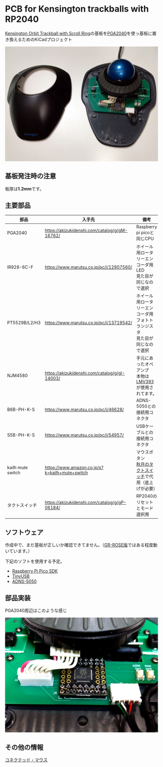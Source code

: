 # PCB for Kensington trackballs with RP2040

[Kensington Orbit Trackball with Scroll Ring](https://www.kensington.com/p/products/electronic-control-solutions/trackball-products/orbit-trackball-with-scroll-ring/)の基板を[PGA2040](https://shop.pimoroni.com/products/pga2040)を使っ基板に置き換えるためのKiCadプロジェクト

![Trackball](images/appearance.jpg)

## 基板発注時の注意

板厚は**1.2mm**です。

## 主要部品

|部品|入手先|備考|
|-|-|-|
|PGA2040|<https://akizukidenshi.com/catalog/g/gM-16762/>|Raspberry pi picoと同じCPU|
|IR928-6C-F|<https://www.marutsu.co.jp/pc/i/12907560/>|ホイール用ロータリーエンコーダ用LED</br>見た目が同じなので選択|
|PT5529B/L2/H3|<https://www.marutsu.co.jp/pc/i/13719542/>|ホイール用ロータリーエンコーダ用フォトトランジスタ</br>見た目が同じなので選択|
|NJM4580|<https://akizukidenshi.com/catalog/g/gI-14003/>|手元にあったオペアンプ</br>本物は[LMV393](https://www.ti.com/product/ja-jp/LMV393)が使用されてます。|
|B6B-PH-K-S|<https://www.marutsu.co.jp/pc/i/46628/>|ADNS-5050との接続用コネクタ|
|S5B-PH-K-S|<https://www.marutsu.co.jp/pc/i/54957/>|USBケーブルとの接続用コネクタ|
|kailh mute switch|<https://www.amazon.co.jp/s?k=kailh+mute+switch>|マウスボタン</br>[秋月のタクトスイッチ](https://akizukidenshi.com/catalog/g/gP-14892/)で代用（底上げが必要）|
|タクトスイッチ|<https://akizukidenshi.com/catalog/g/gP-06184/>|RP2040のリセットとモード選択用|

## ソフトウェア

作成中で、まだ基板が正しいか確認できてません。（[GR-ROSE版](https://github.com/h7ga40/azure_iot_hub_rose/tree/main/app_iothub_client/tinyusb)ではある程度動いています。）

下記のソフトを使用する予定。

- [Raspberry Pi Pico SDK](https://github.com/raspberrypi/pico-sdk)
- [TinyUSB](https://github.com/hathach/tinyusb)
- [ADNS-5050](https://github.com/okhiroyuki/ADNS5050)

## 部品実装

PGA2040周辺はこのような感じ

![PGA2040周辺](images/pga2040.jpg)

## その他の情報

[コネクテッド・マウス](https://www.slideshare.net/HiroakiNagashima1/ss-250643168)
